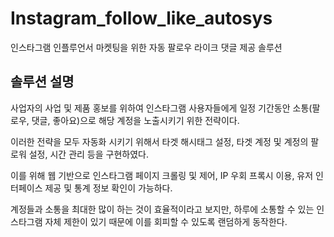 # Instagram_follow_like_autosys
인스타그램 인플루언서 마켓팅을 위한 자동 팔로우 라이크 댓글 제공 솔루션

## 솔루션 설명
사업자의 사업 및 제품 홍보를 위하여 인스타그램 사용자들에게 일정 기간동안 소통(팔로우, 댓글, 좋아요)으로 해당 계정을 노출시키기 위한 전략이다.

이러한 전략을 모두 자동화 시키기 위해서 타겟 해시태그 설정, 타겟 계정 및 계정의 팔로워 설정, 시간 관리 등을 구현하였다.

이를 위해 웹 기반으로 인스타그램 페이지 크롤링 및 제어, IP 우회 프록시 이용, 유저 인터페이스 제공 및 통계 정보 확인이 가능하다.

계정들과 소통을 최대한 많이 하는 것이 효율적이라고 보지만, 하루에 소통할 수 있는 인스타그램 자체 제한이 있기 때문에 이를 회피할 수 있도록 랜덤하게 동작한다.
